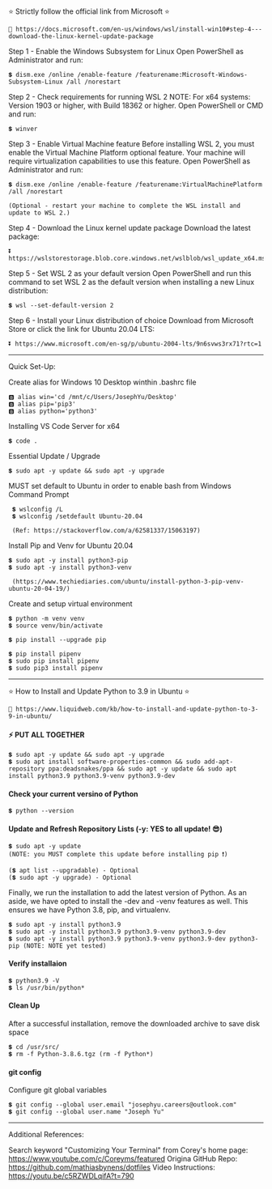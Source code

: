⭐ Strictly follow the official link from Microsoft ⭐ 

    🧭 https://docs.microsoft.com/en-us/windows/wsl/install-win10#step-4---download-the-linux-kernel-update-package

Step 1 - Enable the Windows Subsystem for Linux
    Open PowerShell as Administrator and run:

    💲 dism.exe /online /enable-feature /featurename:Microsoft-Windows-Subsystem-Linux /all /norestart


Step 2 - Check requirements for running WSL 2
    NOTE: For x64 systems: Version 1903 or higher, with Build 18362 or higher.
    Open PowerShell or CMD and run:

    💲 winver

Step 3 - Enable Virtual Machine feature
    Before installing WSL 2, you must enable the Virtual Machine Platform optional feature. Your machine will require virtualization capabilities to use this feature.
    Open PowerShell as Administrator and run:

    💲 dism.exe /online /enable-feature /featurename:VirtualMachinePlatform /all /norestart
    
    (Optional - restart your machine to complete the WSL install and update to WSL 2.)

Step 4 - Download the Linux kernel update package
    Download the latest package:

    ⏬ https://wslstorestorage.blob.core.windows.net/wslblob/wsl_update_x64.msi


Step 5 - Set WSL 2 as your default version
    Open PowerShell and run this command to set WSL 2 as the default version when installing a new Linux distribution:

    💲 wsl --set-default-version 2

Step 6 - Install your Linux distribution of choice
    Download from Microsoft Store or click the link for Ubuntu 20.04 LTS:

    ⏬ https://www.microsoft.com/en-sg/p/ubuntu-2004-lts/9n6svws3rx71?rtc=1

------------------------------------------------------------------------------------------------------------------------------------------------------------------------
Quick Set-Up:

   Create alias for Windows 10 Desktop winthin .bashrc file
    
    🅱 alias win='cd /mnt/c/Users/JosephYu/Desktop'
    🅱 alias pip='pip3'
    🅱 alias python='python3'

   Installing VS Code Server for x64
    
    💲 code .
    
   Essential Update / Upgrade
   
    💲 sudo apt -y update && sudo apt -y upgrade

   MUST set default to Ubuntu in order to enable bash from Windows Command Prompt
   
     💲 wslconfig /L
     💲 wslconfig /setdefault Ubuntu-20.04
     
     (Ref: https://stackoverflow.com/a/62581337/15063197)

   Install Pip and Venv for Ubuntu 20.04
    
    💲 sudo apt -y install python3-pip
    💲 sudo apt -y install python3-venv
    
     (https://www.techiediaries.com/ubuntu/install-python-3-pip-venv-ubuntu-20-04-19/)
     
   Create and setup virtual environment
    
    💲 python -m venv venv
    💲 source venv/bin/activate
    
    💲 pip install --upgrade pip
    
    💲 pip install pipenv
    💲 sudo pip install pipenv
    💲 sudo pip3 install pipenv
     
------------------------------------------------------------------------------------------------------------------------------------------------------------------------

⭐ How to Install and Update Python to 3.9 in Ubuntu ⭐
    
    🧭 https://www.liquidweb.com/kb/how-to-install-and-update-python-to-3-9-in-ubuntu/

#### ⚡ PUT ALL TOGETHER

    💲 sudo apt -y update && sudo apt -y upgrade
    💲 sudo apt install software-properties-common && sudo add-apt-repository ppa:deadsnakes/ppa && sudo apt -y update && sudo apt install python3.9 python3.9-venv python3.9-dev

#### Check your current versino of Python
    💲 python --version

#### Update and Refresh Repository Lists (-y: YES to all update! 😎)
    💲 sudo apt -y update
    (NOTE: you MUST complete this update before installing pip ❗)

    (💲 apt list --upgradable) - Optional
    (💲 sudo apt -y upgrade) - Optional

Finally, we run the installation to add the latest version of Python. 
As an aside, we have opted to install the -dev and -venv features as well. 
This ensures we have Python 3.8, pip, and virtualenv. 

    💲 sudo apt -y install python3.9
    💲 sudo apt -y install python3.9 python3.9-venv python3.9-dev
    💲 sudo apt -y install python3.9 python3.9-venv python3.9-dev python3-pip (NOTE: NOTE yet tested)

#### Verify installaion
    💲 python3.9 -V
    💲 ls /usr/bin/python*

#### Clean Up
After a successful installation, remove the downloaded archive to save disk space

    💲 cd /usr/src/
    💲 rm -f Python-3.8.6.tgz (rm -f Python*)
    
#### git config
Configure git global variables

    💲 git config --global user.email "josephyu.careers@outlook.com"
    💲 git config --global user.name "Joseph Yu"

------------------------------------------------------------------------------------------------------------------------------------------------------------------------
Additional References:

Search keyword "Customizing Your Terminal" from Corey's home page: https://www.youtube.com/c/Coreyms/featured
Origina GitHub Repo: https://github.com/mathiasbynens/dotfiles
Video Instructions: https://youtu.be/c5RZWDLqifA?t=790
